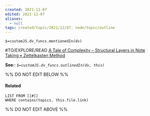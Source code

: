 ```yaml
---
created: 2021-12-07 
edited: 2021-12-07
aliases:
  - null
tags: created/topic/2021/12/07, node/topic/outline
---
```

`$=customJS.dv_funcs.mentionedIn(dv)`

#TO/EXPLORE/READ [A Tale of Complexity – Structural Layers in Note Taking • Zettelkasten Method](https://zettelkasten.de/posts/three-layers-structure-zettelkasten/)

**See**::
*`$=customJS.dv_funcs.outlinedIn(dv, this)`*

%% DO NOT EDIT BELOW %%
#### Related 
```dataview
LIST FROM [[#]]
WHERE contains(topics, this.file.link)
```
%% DO NOT EDIT ABOVE %%
